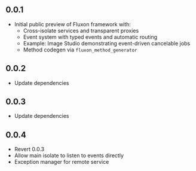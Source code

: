## 0.0.1

- Initial public preview of Fluxon framework with:
  - Cross-isolate services and transparent proxies
  - Event system with typed events and automatic routing
  - Example: Image Studio demonstrating event-driven cancelable jobs
  - Method codegen via `fluxon_method_generator`

## 0.0.2

- Update dependencies

## 0.0.3

- Update dependencies

## 0.0.4

- Revert 0.0.3
- Allow main isolate to listen to events directly
- Exception manager for remote service
